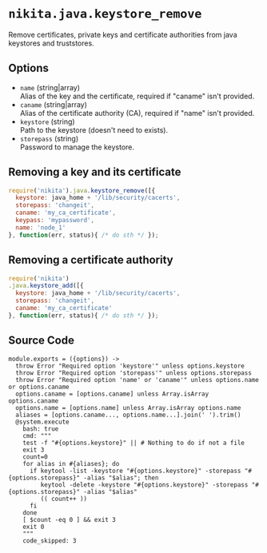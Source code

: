 
# `nikita.java.keystore_remove`

Remove certificates, private keys and certificate authorities from java
keystores and truststores.

## Options

* `name` (string|array)   
  Alias of the key and the certificate, required if "caname" isn't provided.   
* `caname` (string|array)   
  Alias of the certificate authority (CA), required if "name" isn't provided.   
* `keystore` (string)   
  Path to the keystore (doesn't need to exists).   
* `storepass` (string)   
  Password to manage the keystore.   

## Removing a key and its certificate

```js
require('nikita').java.keystore_remove([{
  keystore: java_home + '/lib/security/cacerts',
  storepass: 'changeit',
  caname: 'my_ca_certificate',
  keypass: 'mypassword',
  name: 'node_1'
}, function(err, status){ /* do sth */ });
```

## Removing a certificate authority

```js
require('nikita')
.java.keystore_add([{
  keystore: java_home + '/lib/security/cacerts',
  storepass: 'changeit',
  caname: 'my_ca_certificate'
}, function(err, status){ /* do sth */ });
```
## Source Code

    module.exports = ({options}) ->
      throw Error "Required option 'keystore'" unless options.keystore
      throw Error "Required option 'storepass'" unless options.storepass
      throw Error "Required option 'name' or 'caname'" unless options.name or options.caname
      options.caname = [options.caname] unless Array.isArray options.caname
      options.name = [options.name] unless Array.isArray options.name
      aliases = [options.caname..., options.name...].join(' ').trim()
      @system.execute
        bash: true
        cmd: """
        test -f "#{options.keystore}" || # Nothing to do if not a file
        exit 3
        count=0
        for alias in #{aliases}; do
          if keytool -list -keystore "#{options.keystore}" -storepass "#{options.storepass}" -alias "$alias"; then
             keytool -delete -keystore "#{options.keystore}" -storepass "#{options.storepass}" -alias "$alias"
             (( count++ ))
          fi
        done
        [ $count -eq 0 ] && exit 3
        exit 0
        """
        code_skipped: 3
